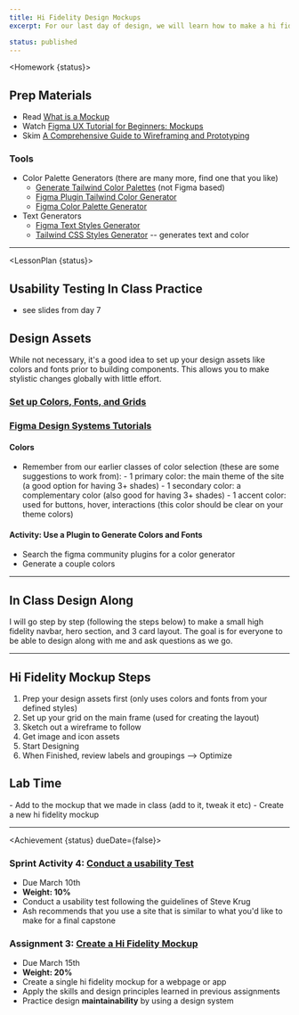 ```yaml
---
title: Hi Fidelity Design Mockups
excerpt: For our last day of design, we will learn how to make a hi fidelity mockup of a web page. We will make use of figma components, design systems, frames and grids, image imports, and vector editing.

status: published
---
```


<script>
	import Homework from "$lib/components/Homework.svelte";
	import LessonPlan from "$lib/components/LessonPlan.svelte";
	import Achievement from "$lib/components/Achievement.svelte";
</script>

<Homework {status}>

<h2> Prep Materials</h2>

- Read [What is a Mockup](https://www.uxpin.com/studio/blog/what-is-a-mockup-the-final-layer-of-ui-design/#:~:text=A%20UI%20mockup%20is%20a,no%20functionality%2Dlike%20a%20screenshot.)
- Watch [Figma UX Tutorial for Beginners: Mockups](https://youtu.be/oZAKb_gs2Uo?si=jBiuewtU5jS-5GJJ)
- Skim [A Comprehensive Guide to Wireframing and Prototyping](https://www.smashingmagazine.com/2018/03/guide-wireframing-prototyping/)

### Tools

- Color Palette Generators (there are many more, find one that you like)
  - [Generate Tailwind Color Palettes](https://uicolors.app/create) (not Figma based)
  - [Figma Plugin Tailwind Color Generator](https://www.figma.com/community/plugin/1242548152689430610/Tailwind-CSS-Color-Generator)
  - [Figma Color Palette Generator](https://www.figma.com/community/plugin/1113856043179009368/Color-Palette-Generator)
- Text Generators
  - [Figma Text Styles Generator](https://www.figma.com/community/plugin/759472336242530542/Text-Styles-Generator)
  - [Tailwind CSS Styles Generator](https://www.figma.com/community/plugin/1167391871470238568/Tailwind-CSS-Styles-Generator) -- generates text and color

---

</Homework>

<LessonPlan {status}>

<h2>Usability Testing In Class Practice</h2>

- see slides from day 7

<h2>Design Assets</h2>

While not necessary, it's a good idea to set up your design assets like colors and fonts prior to building components. This allows you to make stylistic changes globally with little effort.

### [Set up Colors, Fonts, and Grids](https://help.figma.com/hc/en-us/articles/360038746534-Create-color-text-effect-and-layout-grid-styles)

### [Figma Design Systems Tutorials](https://help.figma.com/hc/en-us/articles/14552802134807-Lesson-1-Welcome-to-design-systems)

#### Colors

- Remember from our earlier classes of color selection (these are some suggestions to work from): - 1 primary color: the main theme of the site (a good option for having 3+ shades) - 1 secondary color: a complementary color (also good for having 3+ shades) - 1 accent color: used for buttons, hover, interactions (this color should be clear on your theme colors)

#### Activity: Use a Plugin to Generate Colors and Fonts

- Search the figma community plugins for a color generator
- Generate a couple colors

---

<h2>In Class Design Along</h2>

I will go step by step (following the steps below) to make a small high fidelity navbar, hero section, and 3 card layout. The goal is for everyone to be able to design along with me and ask questions as we go.

---

<h2>Hi Fidelity Mockup Steps</h2>

1. Prep your design assets first (only uses colors and fonts from your defined styles)
2. Set up your grid on the main frame (used for creating the layout)
3. Sketch out a wireframe to follow
4. Get image and icon assets
5. Start Designing
6. When Finished, review labels and groupings --> Optimize


<h2>Lab Time</h2>
- Add to the mockup that we made in class (add to it, tweak it etc)
- Create a new hi fidelity mockup

---

</LessonPlan>

<Achievement {status} dueDate={false}>

### Sprint Activity 4: [Conduct a usability Test](/courses/dsgn-270/assessments/sprint-activity-4)
- Due March 10th
- **Weight: 10%**
- Conduct a usability test following the guidelines of Steve Krug
- Ash recommends that you use a site that is similar to what you'd like to make for a final capstone

### Assignment 3: [Create a Hi Fidelity Mockup](/courses/dsgn-270/assessments/assignment-3)
- Due March 15th
- **Weight: 20%**
- Create a single hi fidelity mockup for a webpage or app
- Apply the skills and design principles learned in previous assignments
- Practice design **maintainability** by using a design system

</Achievement>
